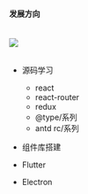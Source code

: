 <!--
 * @Author: your name
 * @Date: 2021-02-20 13:00:37
 * @LastEditTime: 2021-04-09 13:30:50
 * @LastEditors: Please set LastEditors
 * @Description: In User Settings Edit
 * @FilePath: /GitHub/technology-stack/职业规划/展望2021.md
-->

#### 发展方向

<br>

<img src="./images/1.png" />

<br>

<br>

- 源码学习
    - react
    - react-router
    - redux
    - @type/系列
    - antd rc/系列
    
- 组件库搭建
- Flutter
- Electron
